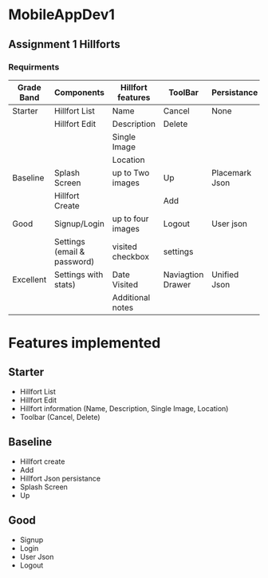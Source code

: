 # MobileAppDev1

## Assignment 1 Hillforts

### Requirments

| Grade Band | Components | Hillfort features | ToolBar | Persistance |
| ---------- | ---------- | ----------------- | ------- | ----------- |
| Starter | Hillfort List | Name | Cancel | None |
|            | Hillfort Edit | Description | Delete | |
|            | | Single Image |  |  |
|            |  | Location |  |  |
| Baseline | Splash Screen | up to Two images | Up | Placemark Json |
|            | Hillfort Create | | Add |  |
| Good | Signup/Login | up to four images | Logout | User json |
|            | Settings (email & password) | visited checkbox | settings |  |
| Excellent | Settings with stats) | Date Visited | Naviagtion Drawer | Unified Json |
|  | | Additional notes | | |

# Features implemented

## Starter

* Hillfort List
* Hillfort Edit
* Hillfort information (Name, Description, Single Image, Location)
* Toolbar (Cancel, Delete)

## Baseline

* Hillfort create
* Add
* Hillfort Json persistance
* Splash Screen
* Up

## Good

* Signup
* Login
* User Json
* Logout
